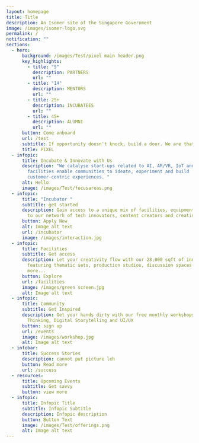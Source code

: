 ```yaml
---
layout: homepage
title: Title
description: An Isomer site of the Singapore Government
image: /images/isomer-logo.svg
permalink: /
notification: ""
sections:
  - hero:
      background: /images/Test/pixel main header.png
      key_highlights:
        - title: "5"
          description: PARTNERS
          url: ""
        - title: "14"
          description: MENTORS
          url: ""
        - title: 25+
          description: INCUBATEES
          url: ""
        - title: 45+
          description: ALUMNI
          url: ""
      button: Come onboard
      url: /test
      subtitle: If opportunity doesn't knock, build a door. We are that door.
      title: PIXEL
  - infopic:
      title: Incubate & Innovate with Us
      description: "We catalyse start-ups related to AI, AR/VR, IoT and robotics. Our
        facilities enable communities to ideate, experiment and build
        customer-centric experiences. "
      alt: Hello
      image: /images/Test/focusareas.png
  - infopic:
      title: "Incubator "
      subtitle: get started
      description: Gain access to a unique mix of facilities, equipment and connection
        to our network of tech innovators, content creators and creatives
      button: Apply Now
      alt: Image alt text
      url: /incubator
      image: /images/interaction.jpg
  - infopic:
      title: Facilities
      subtitle: Get access
      description: Let your creativity flow with our 28,000 sqft of innovation space
        featuring thematic sets, production studios, discussion spaces and
        more...
      button: Explore
      url: /facilities
      image: /images/green screen.jpg
      alt: Image alt text
  - infopic:
      title: Community
      subtitle: Get Inspired
      description: Get your hands dirty with our free monthly workshops on Design
        Thinking, Digital Storytelling and UI/UX
      button: sign up
      url: /events
      image: /images/workshop.jpg
      alt: Image alt text
  - infobar:
      title: Success Stories
      description: cannot put picture leh
      button: Read more
      url: /success
  - resources:
      title: Upcoming Events
      subtitle: Get savvy
      button: view more
  - infopic:
      title: Infopic Title
      subtitle: Infopic Subtitle
      description: Infopic description
      button: Button Text
      image: /images/Test/offerings.png
      alt: Image alt text
---
```

